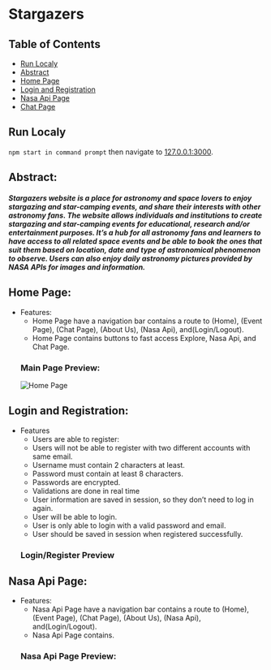 # **Stargazers**

## Table of Contents
* [Run Localy](#run-localy)
* [Abstract](#abstract)
* [Home Page](#home-page)
* [Login and Registration](#login-and-registration)
* [Nasa Api Page](#nasa-Api-page)
* [Chat Page](#chat-page)

## Run Localy

```npm start in command prompt``` then navigate to  [127.0.0.1:3000](https://localhost:3000).
## **Abstract:**
#### *Stargazers website is a place for astronomy and space lovers to enjoy stargazing and star-camping events, and share their interests with other astronomy fans. The website allows individuals and institutions to create stargazing and star-camping events for educational, research and/or entertainment purposes. It’s a hub for all astronomy fans and learners to have access to all related space events and be able to book the ones that suit them based on location, date and type of astronomical phenomenon to observe. Users can also enjoy daily astronomy pictures provided by NASA APIs for images and information.*
## Home Page:
* Features:
     *  Home Page have a navigation bar contains a route to (Home), (Event Page), (Chat Page), (About Us), (Nasa Api), and(Login/Logout).
     *  Home Page contains buttons to fast access Explore, Nasa Api, and Chat Page.
   ### Main Page Preview:
   ![Home Page](https://user-images.githubusercontent.com/110983334/210646490-5a1a5510-70a8-40f5-8f10-fdf79e727c39.png)
## Login and Registration:
* Features
    *	Users are able to register:
    *	Users will not be able to register with two different accounts with same email.
    *	Username must contain 2 characters at least.
    *	Password must contain at least 8 characters.
    *	Passwords are encrypted.
    *	Validations are done in real time
    *	User information are saved in session, so they don’t need to log in again.
    *   User will be able to login.
    *	User is only able to login with a valid password and email.
    *	User should be saved in session when registered successfully.
  ### Login/Register Preview
## Nasa Api Page:
* Features:
     *  Nasa Api Page have a navigation bar contains a route to (Home), (Event Page), (Chat Page), (About Us), (Nasa Api), and(Login/Logout).
     *  Nasa Api Page contains.
   ### Nasa Api Page Preview:

